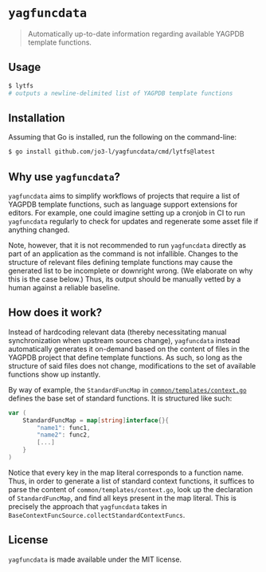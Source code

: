 # `yagfuncdata`

> Automatically up-to-date information regarding available YAGPDB template functions.

## Usage

```bash
$ lytfs
# outputs a newline-delimited list of YAGPDB template functions
```

## Installation

Assuming that Go is installed, run the following on the command-line:

```bash
$ go install github.com/jo3-l/yagfuncdata/cmd/lytfs@latest
```

## Why use `yagfuncdata`?

`yagfuncdata` aims to simplify workflows of projects that require a list of YAGPDB template functions, such as language support extensions for editors. For example, one could imagine setting up a cronjob in CI to run `yagfuncdata` regularly to check for updates and regenerate some asset file if anything changed.

Note, however, that it is not recommended to run `yagfuncdata` directly as part of an application as the command is not infallible. Changes to the structure of relevant files defining template functions may cause the generated list to be incomplete or downright wrong. (We elaborate on why this is the case below.) Thus, its output should be manually vetted by a human against a reliable baseline.

## How does it work?

Instead of hardcoding relevant data (thereby necessitating manual synchronization when upstream sources change), `yagfuncdata` instead automatically generates it on-demand based on the content of files in the YAGPDB project that define template functions. As such, so long as the structure of said files does not change, modifications to the set of available functions show up instantly.

By way of example, the `StandardFuncMap` in [`common/templates/context.go`](https://github.com/botlabs-gg/yagpdb/blob/master/common/templates/context.go) defines the base set of standard functions. It is structured like such:

```go
var (
	StandardFuncMap = map[string]interface{}{
		"name1": func1,
		"name2": func2,
		[...]
	}
)
```

Notice that every key in the map literal corresponds to a function name. Thus, in order to generate a list of standard context functions, it suffices to parse the content of `common/templates/context.go`, look up the declaration of `StandardFuncMap`, and find all keys present in the map literal. This is precisely the approach that `yagfuncdata` takes in `BaseContextFuncSource.collectStandardContextFuncs`.

## License

`yagfuncdata` is made available under the MIT license.
